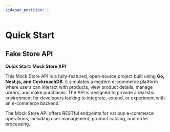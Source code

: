 ```yaml
---
sidebar_position: 1
---
```



# Quick Start

## Fake Store API

**Quick Start: Mock Store API**

This Mock Store API is a fully-featured, open-source project built using **Go, Nest.js, and CockroachDB**. It simulates a modern e-commerce platform where users can interact with products, view product details, manage orders, and make purchases. The API is designed to provide a realistic environment for developers looking to integrate, extend, or experiment with an e-commerce backend.

The Mock Store API offers RESTful endpoints for various e-commerce operations, including user management, product catalog, and order processing.


